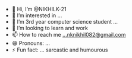 - 👋 Hi, I’m @NIKHILK-21
- 👀 I’m interested in ...
- 🌱 I’m 3rd year computer science student ...
- 💞️ I’m looking to learn and work
- 📫 How to reach me ...nknikhil082@gmail.com
- 😄 Pronouns: ...
- ⚡ Fun fact: ... sarcastic and humourous

<!---
NIKHILK-21/NIKHILK-21 is a ✨ special ✨ repository because its `README.md` (this file) appears on your GitHub profile.
You can click the Preview link to take a look at your changes.
--->
